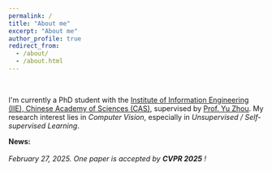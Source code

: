 ```yaml
---
permalink: /
title: "About me"
excerpt: "About me"
author_profile: true
redirect_from: 
  - /about/
  - /about.html
---
```


<br>

I'm currently a PhD student with the [Institute of Information Engineering (IIE), Chinese Academy of Sciences (CAS)](https://www.iie.ac.cn/), supervised by [Prof. Yu Zhou](https://people.ucas.ac.cn/~yuzhou). My research interest lies in *Computer Vision*, especially in *Unsupervised / Self-supervised Learning*.


<div class="news">
    <strong>News: </strong><br><br>
    <em>February 27, 2025. One paper is accepted by <strong style="">CVPR 2025</strong> ! </em><br><br>
